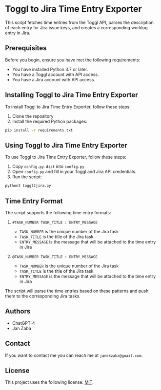 # Toggl to Jira Time Entry Exporter

This script fetches time entries from the Toggl API, parses the description of each entry for Jira issue keys, and creates a corresponding worklog entry in Jira.

## Prerequisites

Before you begin, ensure you have met the following requirements:

* You have installed Python 3.7 or later.
* You have a Toggl account with API access.
* You have a Jira account with API access.

## Installing Toggl to Jira Time Entry Exporter

To install Toggl to Jira Time Entry Exporter, follow these steps:

1. Clone the repository
2. Install the required Python packages:

```bash
pip install -r requirements.txt
```

## Using Toggl to Jira Time Entry Exporter

To use Toggl to Jira Time Entry Exporter, follow these steps:

1. Copy `config.py.dist` into `config.py`
2. Open `config.py` and fill in your Toggl and Jira API credentials.
2. Run the script:

```bash
python3 toggl2jira.py
```

## Time Entry Format

The script supports the following time entry formats:

1. `#TASK_NUMBER TASK_TITLE : ENTRY_MESSAGE`
    * `TASK_NUMBER` is the unique number of the Jira task
    * `TASK_TITLE` is the title of the Jira task
    * `ENTRY_MESSAGE` is the message that will be attached to the time entry in Jira

2. `@TASK_NUMBER TASK_TITLE : ENTRY_MESSAGE`
    * `TASK_NUMBER` is the unique number of the Jira task
    * `TASK_TITLE` is the title of the Jira task
    * `ENTRY_MESSAGE` is the message that will be attached to the time entry in Jira

The script will parse the time entries based on these patterns and push them to the corresponding Jira tasks.

## Authors

- ChatGPT-4
- Jan Żaba

## Contact

If you want to contact me you can reach me at `janekzaba@gmail.com`.

## License

This project uses the following license: [MIT](https://opensource.org/licenses/MIT).
